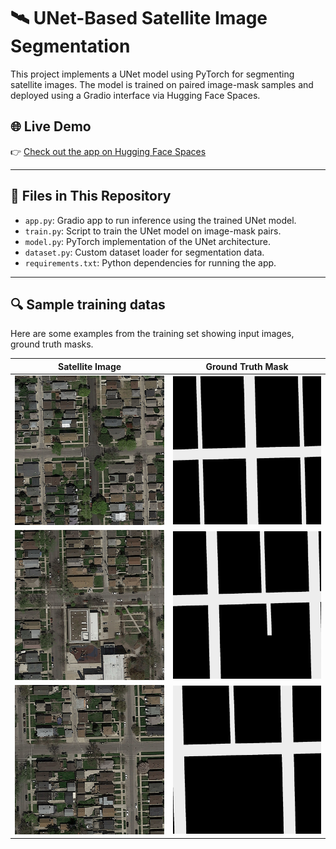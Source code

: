 # 🛰️ UNet-Based Satellite Image Segmentation

This project implements a UNet model using PyTorch for segmenting satellite images. The model is trained on paired image-mask samples and deployed using a Gradio interface via Hugging Face Spaces.

## 🌐 Live Demo

👉 [Check out the app on Hugging Face Spaces](https://huggingface.co/spaces/baidyasubha/Road-Segmentation) 

---

## 📁 Files in This Repository

- `app.py`: Gradio app to run inference using the trained UNet model.
- `train.py`: Script to train the UNet model on image-mask pairs.
- `model.py`: PyTorch implementation of the UNet architecture.
- `dataset.py`: Custom dataset loader for segmentation data.
- `requirements.txt`: Python dependencies for running the app.

---
## 🔍 Sample training datas

Here are some examples from the training set showing input images, ground truth masks.

| Satellite Image | Ground Truth Mask |
|-----------------|-------------------|
| ![](Examples/img_1.png) | ![](Examples/ex_mask_1.png) |
| ![](Examples/img_2.png) | ![](Examples/ex_mask_2.png) |
| ![](Examples/img_3.png) | ![](Examples/ex_mask_3.png) |

